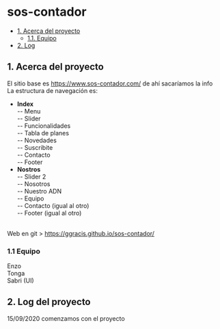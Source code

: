# sos-contador

- [1. Acerca del proyecto](#1-acerca-del-proyecto)
  - [1.1. Equipo](#11-devs)
- [2. Log](#2-reto-de-negocio)


## 1. Acerca del proyecto
El sitio base es https://www.sos-contador.com/ de ahí sacaríamos la info<br>
La estructura de navegación es:<br>
- <b>Index</b><br>
-- Menu<br>
-- Slider<br>
-- Funcionalidades<br>
-- Tabla de planes<br>
-- Novedades<br>
-- Suscribite<br>
-- Contacto<br>
-- Footer<br>
- <b>Nostros</b><br>
-- Slider 2<br>
-- Nosotros<br>
-- Nuestro ADN<br>
-- Equipo<br>
-- Contacto (igual al otro)<br>
-- Footer (igual al otro)<br><br>

Web en git > https://ggracis.github.io/sos-contador/<br>

### 1.1 Equipo
Enzo<br>
Tonga<br>
Sabri (UI)<br>

## 2. Log del proyecto
15/09/2020 comenzamos con el proyecto